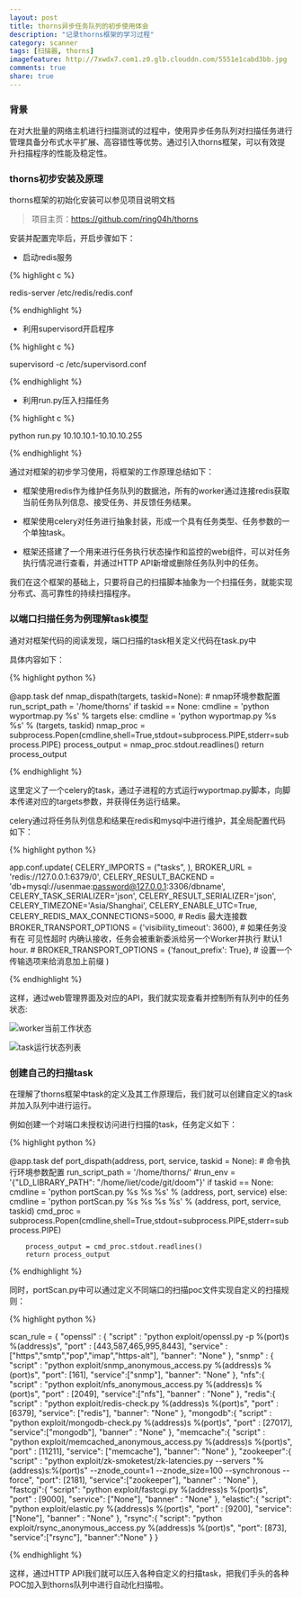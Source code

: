 ```yaml
---
layout: post
title: thorns异步任务队列的初步使用体会
description: "记录thorns框架的学习过程"
category: scanner
tags: [扫描器, thorns]
imagefeature: http://7xwdx7.com1.z0.glb.clouddn.com/5551e1cabd3bb.jpg
comments: true
share: true
---
```

### 背景
在对大批量的网络主机进行扫描测试的过程中，使用异步任务队列对扫描任务进行管理具备分布式水平扩展、高容错性等优势。通过引入thorns框架，可以有效提升扫描程序的性能及稳定性。

### thorns初步安装及原理

thorns框架的初始化安装可以参见项目说明文档
> 项目主页：https://github.com/ring04h/thorns<br />

安装并配置完毕后，开启步骤如下：

* 启动redis服务

{% highlight c %}

redis-server /etc/redis/redis.conf

{% endhighlight %}

* 利用supervisord开启程序

{% highlight c %}

supervisord -c /etc/supervisord.conf

{% endhighlight %}

* 利用run.py压入扫描任务

{% highlight c %}

python run.py 10.10.10.1-10.10.10.255

{% endhighlight %}

通过对框架的初步学习使用，将框架的工作原理总结如下：

* 框架使用redis作为维护任务队列的数据池，所有的worker通过连接redis获取当前任务队列信息、接受任务、并反馈任务结果。

* 框架使用celery对任务进行抽象封装，形成一个具有任务类型、任务参数的一个单独task。

* 框架还搭建了一个用来进行任务执行状态操作和监控的web组件，可以对任务执行情况进行查看，并通过HTTP API新增或删除任务队列中的任务。

我们在这个框架的基础上，只要将自己的扫描脚本抽象为一个扫描任务，就能实现分布式、高可靠性的持续扫描程序。

### 以端口扫描任务为例理解task模型

通对对框架代码的阅读发现，端口扫描的task相关定义代码在task.py中

具体内容如下：

{% highlight python %}

@app.task
def nmap_dispath(targets, taskid=None):
    # nmap环境参数配置
    run_script_path = '/home/thorns'
    if taskid == None:
        cmdline = 'python wyportmap.py %s' % targets
    else:
        cmdline = 'python wyportmap.py %s %s' % (targets, taskid)
    nmap_proc = subprocess.Popen(cmdline,shell=True,stdout=subprocess.PIPE,stderr=subprocess.PIPE)
    process_output = nmap_proc.stdout.readlines()
    return process_output

{% endhighlight %}

这里定义了一个celery的task，通过子进程的方式运行wyportmap.py脚本，向脚本传递对应的targets参数，并获得任务运行结果。

celery通过将任务队列信息和结果在redis和mysql中进行维护，其全局配置代码如下：

{% highlight python %}

app.conf.update(
    CELERY_IMPORTS = ("tasks", ),
    BROKER_URL = 'redis://127.0.0.1:6379/0',
    CELERY_RESULT_BACKEND = 'db+mysql://usenmae:password@127.0.0.1:3306/dbname',
    CELERY_TASK_SERIALIZER='json',
    CELERY_RESULT_SERIALIZER='json',
    CELERY_TIMEZONE='Asia/Shanghai',
    CELERY_ENABLE_UTC=True,
    CELERY_REDIS_MAX_CONNECTIONS=5000, # Redis 最大连接数
    BROKER_TRANSPORT_OPTIONS = {'visibility_timeout': 3600},
    # 如果任务没有在 可见性超时 内确认接收，任务会被重新委派给另一个Worker并执行  默认1 hour.
    # BROKER_TRANSPORT_OPTIONS = {'fanout_prefix': True},
    # 设置一个传输选项来给消息加上前缀
)

{% endhighlight %}

这样，通过web管理界面及对应的API，我们就实现查看并控制所有队列中的任务状态:

![worker当前工作状态](http://7xwdx7.com1.z0.glb.clouddn.com/thorns_work_status.png)

![task运行状态列表](http://7xwdx7.com1.z0.glb.clouddn.com/thorns_task_list.png)

### 创建自己的扫描task

在理解了thorns框架中task的定义及其工作原理后，我们就可以创建自定义的task并加入队列中进行运行。

例如创建一个对端口未授权访问进行扫描的task，任务定义如下：

{% highlight python %}

@app.task
def port_dispath(address, port, service, taskid = None):
        # 命令执行环境参数配置
        run_script_path = '/home/thorns/'
        #run_env = '{"LD_LIBRARY_PATH": "/home/liet/code/git/doom"}'
        if taskid == None:
                cmdline = 'python portScan.py %s %s %s' % (address, port, service)
        else:
                cmdline = 'python portScan.py %s %s %s %s' % (address, port, service, taskid)
        cmd_proc = subprocess.Popen(cmdline,shell=True,stdout=subprocess.PIPE,stderr=subprocess.PIPE)

        process_output = cmd_proc.stdout.readlines()
        return process_output

{% endhighlight %}

同时，portScan.py中可以通过定义不同端口的扫描poc文件实现自定义的扫描规则：

{% highlight python %}

scan_rule = {
    "openssl" : {
        "script" : "python exploit/openssl.py -p %(port)s %(address)s",
        "port" : [443,587,465,995,8443],
        "service" : ["https","smtp","pop","imap","https-alt"],
        "banner": "None"
    },
    "snmp" : {
        "script" : "python exploit/snmp_anonymous_access.py %(address)s %(port)s",
        "port": [161],
        "service":["snmp"],
        "banner": "None"
    },
    "nfs":{
        "script" : "python exploit/nfs_anonymous_access.py %(address)s %(port)s",
        "port" : [2049],
        "service":["nfs"],
        "banner" : "None"
    },
    "redis":{
        "script" : "python exploit/redis-check.py %(address)s %(port)s",
        "port" : [6379],
        "service": ["redis"],
        "banner": "None"
    },
    "mongodb":{
        "script" : "python exploit/mongodb-check.py %(address)s %(port)s",
        "port" : [27017],
        "service":["mongodb"],
        "banner" : "None"
    },
    "memcache":{
        "script" : "python exploit/memcached_anonymous_access.py %(address)s %(port)s",
        "port" : [11211],
        "service": ["memcache"],
        "banner": "None"
    },
    "zookeeper":{
        "script" : "python exploit/zk-smoketest/zk-latencies.py --servers \"%(address)s:%(port)s\" --znode_count=1 --znode_size=100 --synchronous --force",
        "port": [2181],
        "service":["zookeeper"],
        "banner" : "None"
    },
    "fastcgi":{
        "script": "python exploit/fastcgi.py %(address)s %(port)s",
        "port" : [9000],
        "service": ["None"],
        "banner" : "None"
    },
    "elastic":{
        "script": "python exploit/elastic.py %(address)s %(port)s",
        "port" : [9200],
        "service": ["None"],
        "banner" : "None"
    },
    "rsync":{
        "script": "python exploit/rsync_anonymous_access.py %(address)s %(port)s",
        "port": [873],
        "service":["rsync"],
        "banner":"None"
    }
}

{% endhighlight %}

这样，通过HTTP API我们就可以压入各种自定义的扫描task，把我们手头的各种POC加入到thorns队列中进行自动化扫描啦。
